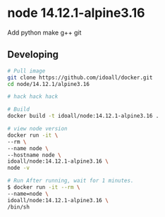 node 14.12.1-alpine3.16
=============

Add python make g++ git

## Developing

```bash
# Pull image
git clone https://github.com/idoall/docker.git
cd node/14.12.1/alpine3.16

# hack hack hack

# Build
docker build -t idoall/node:14.12.1-alpine3.16 .

# view node version
docker run -it \
--rm \
--name node \
--hostname node \
idoall/node:14.12.1-alpine3.16 \
node -v

# Run After running, wait for 1 minutes.
$ docker run -it --rm \
--name=node \
idoall/node:14.12.1-alpine3.16 \
/bin/sh
```